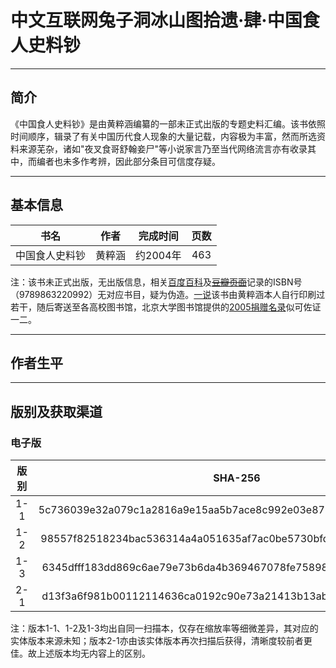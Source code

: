 # 中文互联网兔子洞冰山图拾遗·肆·中国食人史料钞

---

## 简介

《中国食人史料钞》是由黄粹涵编纂的一部未正式出版的专题史料汇编。该书依照时间顺序，辑录了有关中国历代食人现象的大量记载，内容极为丰富，然而所选资料来源芜杂，诸如"夜叉食哥舒翰妾尸"等小说家言乃至当代网络流言亦有收录其中，而编者也未多作考辨，因此部分条目可信度存疑。

---

## 基本信息

|   书名    | 作者  |  完成时间  | 页数  |
|:-------:|:---:|:------:|:---:|
| 中国食人史料钞 | 黄粹涵 | 约2004年 | 463 |

注：该书未正式出版，无出版信息，相关[百度百科](https://baike.baidu.com/item/%E4%B8%AD%E5%9B%BD%E9%A3%9F%E4%BA%BA%E5%8F%B2%E6%96%99%E9%92%9E/57579572)及[<del>豆瓣页面<del>](https://baike.baidu.com/reference/57579572/533aYdO6cr3_z3kATKCPnqj0YHrENN2r7OLaUrpzzqIPmGapB4zqVYN85Ngq_PZpWgjEvddxddQfk-u-FUlA5vETde0wXQ)记录的ISBN号（9789863220992）无对应书目，疑为伪造。[一说](https://mt.sohu.com/20170907/n510040276.shtml)该书由黄粹涵本人自行印刷过若干，随后寄送至各高校图书馆，北京大学图书馆提供的[2005捐赠名录](https://www.lib.pku.edu.cn/portal/cn/node/1264)似可佐证一二。

---

## 作者生平

---

## 版别及获取渠道

### 电子版

|  版别  |                             SHA-256                              |    大小     |                                                          下载渠道                                                           |
|:----:|:----------------------------------------------------------------:|:---------:|:-----------------------------------------------------------------------------------------------------------------------:|
| 1-1  | 5c736039e32a079c1a2816a9e15aa5b7ace8c992e03e87607da9dfa0383ba884 | 43.41 MB  | [Z-Library](https://z-lib.gl/book/3409884/8b6006/%E4%B8%AD%E5%9B%BD%E9%A3%9F%E4%BA%BA%E5%8F%B2%E6%96%99%E9%92%9E.html)  |
| 1-2  | 98557f82518234bac536314a4a051635af7ac0be5730bfddc97ebd171ef7204d | 43.41 MB  | [Z-Library](https://z-lib.gl/book/18609173/0a450c/%E4%B8%AD%E5%9B%BD%E9%A3%9F%E4%BA%BA%E5%8F%B2%E6%96%99%E9%92%9E.html) |
| 1-3  | 6345dfff183dd869c6ae79e73b6da4b369467078fe75898bb25fcb9ced769512 | 44.51 MB  | [Z-Library](https://z-lib.gl/book/30682148/cc4bdb/%E4%B8%AD%E5%9B%BD%E9%A3%9F%E4%BA%BA%E5%8F%B2%E6%96%99%E9%92%9E.html) |
| 2-1  | d13f3a6f981b00112114636ca0192c90e73a21413b13ab39f9cd8ace2b36dff4 | 183.27 MB | [Z-Library](https://z-lib.gl/book/22341376/7764b5/%E4%B8%AD%E5%9B%BD%E9%A3%9F%E4%BA%BA%E5%8F%B2%E6%96%99%E9%92%9E.html) |
 
注：版本1-1、1-2及1-3均出自同一扫描本，仅存在缩放率等细微差异，其对应的实体版本来源未知；版本2-1亦由该实体版本再次扫描后获得，清晰度较前者更佳。故上述版本均无内容上的区别。
